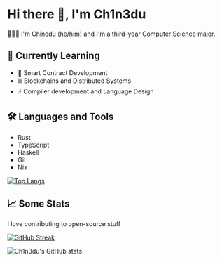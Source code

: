 # Hi there 👋, I'm Ch1n3du

👨🏾‍💻 I'm Chinedu (he/him) and I'm a third-year Computer Science major.

## 🌱 Currently Learning

- 📜 Smart Contract Development
- ⛓️ Blockchains and Distributed Systems
- ⚡ Compiler development and Language Design

## 🛠️ Languages and Tools

- Rust
- TypeScript
- Haskell
- Git
- Nix

[![Top Langs](https://github-readme-stats.vercel.app/api/top-langs/?username=ch1n3du&layout=compact&theme=dark)](https://github.com/anuraghazra/github-readme-stats)

## 📈 Some Stats

I love contributing to open-source stuff

[![GitHub Streak](https://github-readme-streak-stats.herokuapp.com/?user=ch1n3du&theme=dark)](https://git.io/streak-stats)


![Ch1n3du's GitHub stats](https://github-readme-stats.vercel.app/api?username=ch1n3du&show_icons=true&theme=dark)
<!---
Ch1n3du/Ch1n3du is a ✨ special ✨ repository because its `README.md` (this file) appears on your GitHub profile.
You can click the Preview link to take a look at your changes.
--->
